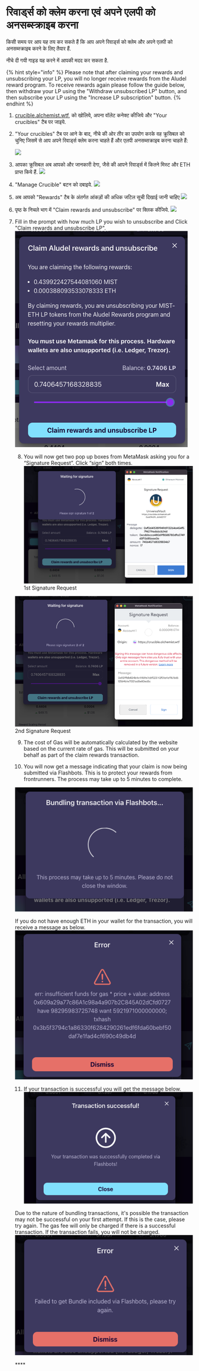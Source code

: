 # रिवार्ड्स को क्लेम करना एवं अपने एलपी को अनसब्स्क्राइब करना

किसी समय पर आप यह तय कर सकते हैं कि आप अपने रिवार्ड्स को क्लेम और अपने एलपी को अनसब्स्क्राइब करने के लिए तैयार हैं.

नीचे दी गयी गाइड यह करने में आपकी मदद कर सकता है.

{% hint style="info" %}
Please note that after claiming your rewards and unsubscribing your LP, you will no longer receive rewards from the Aludel reward program. To receive rewards again please follow the guide below, then withdraw your LP using the "Withdraw unsubscribed LP" button, and then subscribe your LP using the "Increase LP subscription" button.
{% endhint %}

1. [crucible.alchemist.wtf](https://crucible.alchemist.wtf/), को खोलिये, अपना वॉलेट कनेक्ट कीजिये और "Your crucibles" टैब पर जाइये.
2. "Your crucibles" टैब पर आने के बाद, नीचे की ओर तीर का उपयोग करके वह क्रूसिबल को चुनिए जिसमें से आप अपने रिवार्ड्स क्लेम करना चाहते हैं और एलपी अनसब्सक्राइब करना चाहते हैं:

  
   ![](../../.gitbook/assets/screenshot-2021-05-07-at-12.50.58.png) 

3. आपका क्रूसिबल अब आपको और जानकारी देगा, जैसे की आपने रिवार्ड्स में कितने मिस्ट और ETH प्राप्त किये हैं. ![](../../.gitbook/assets/screenshot-2021-05-07-at-12.50.42.png)  
4. "Manage Crucible" बटन को दबाइये.  ![](../../.gitbook/assets/screenshot-2021-05-07-at-12.51.04.png)  
5. अब आपको "Rewards" टैब के अंतर्गत आंकड़ों की अधिक जटिल सूची दिखाई जानी चाहिए  ![](../../.gitbook/assets/screenshot-2021-05-07-at-12.51.22.png)  
6. पृष्ठ के निचले भाग में "Claim rewards and unsubscribe" पर क्लिक कीजिये. ![](../../.gitbook/assets/screenshot-2021-05-07-at-13.05.52.png)  
7. Fill in the prompt with how much LP you wish to unsubscribe and Click "Claim rewards and unsubscribe LP".  
   ![](../../.gitbook/assets/1.png)   


   8. You will now get two pop up boxes from MetaMask asking you for a “Signature Request”. Click “sign” both times.  
   ![](../../.gitbook/assets/2%20%282%29%20%282%29%20%281%29.png)   
   1st Signature Request

  
   ![](../../.gitbook/assets/3%20%281%29%20%285%29%20%281%29%20%284%29.png)  
    2nd Signature Request  


   9. The cost of Gas will be automatically calculated by the website based on the current rate of gas. This will be submitted on your behalf as part of the claim rewards transaction.



   10. You will now get a message indicating that your claim is now being submitted via Flashbots. This is to protect your rewards from frontrunners. The process may take up to 5 minutes to complete.

   ![](../../.gitbook/assets/4%20%281%29%20%282%29.png)  
  
   If you do not have enough ETH in your wallet for the transaction, you will receive a message as below.  
   ![](../../.gitbook/assets/edlin%20%281%29.png)  


   11. If your transaction is successful you will get the message below.  
   ![](../../.gitbook/assets/6.png)  
  
   Due to the nature of bundling transactions, it's possible the transaction may not be successful on your first attempt. If this is the case, please try again. The gas fee will only be charged if there is a successful transaction. If the transaction fails, you will not be charged.  
   ![](../../.gitbook/assets/7%20%281%29.png)





   \*\*\*\*

